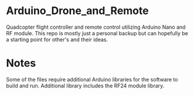 # Arduino_Drone_and_Remote
Quadcopter flight controller and remote control utilizing Arduino Nano and RF module. This repo is mostly just a personal backup but can hopefully be a starting point for other's and their ideas.

# Notes
Some of the files require additional Arduino libraries for the software to build and run. Additional library includes the RF24 module library.
